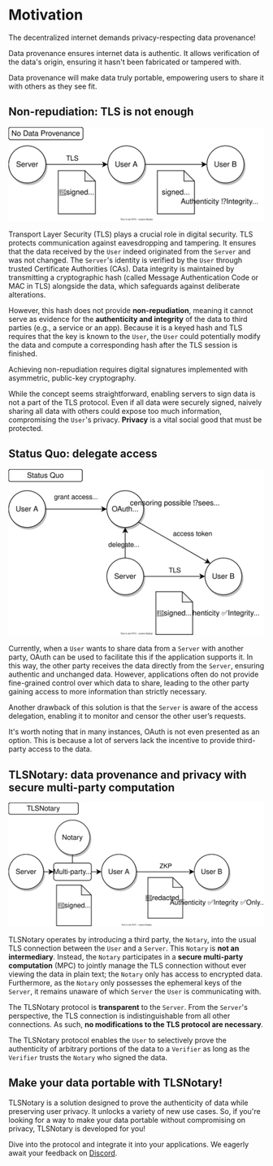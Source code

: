 # Motivation

The decentralized internet demands privacy-respecting data provenance!

Data provenance ensures internet data is authentic. It allows verification of the data's origin, ensuring it hasn't been fabricated or tampered with.

Data provenance will make data truly portable, empowering users to share it with others as they see fit.

## Non-repudiation: TLS is not enough

![](diagrams/data_provenance_none.svg)

Transport Layer Security (TLS) plays a crucial role in digital security. TLS protects communication against eavesdropping and tampering. It ensures that the data received by the `User` indeed originated from the `Server` and was not changed. The `Server`'s identity is verified by the `User` through trusted Certificate Authorities (CAs). Data integrity is maintained by transmitting a cryptographic hash (called Message Authentication Code or MAC in TLS) alongside the data, which safeguards against deliberate alterations.

However, this hash does not provide **non-repudiation**, meaning it cannot serve as evidence for the **authenticity and integrity** of the data to third parties (e.g., a service or an app). Because it is a keyed hash and TLS requires that the key is known to the `User`, the `User` could potentially modify the data and compute a corresponding hash after the TLS session is finished.

Achieving non-repudiation requires digital signatures implemented with asymmetric, public-key cryptography.

While the concept seems straightforward, enabling servers to sign data is not a part of the TLS protocol. Even if all data were securely signed, naively sharing all data with others could expose too much information, compromising the `User`'s privacy. **Privacy** is a vital social good that must be protected.

## Status Quo: delegate access

![](diagrams/data_provenance_oauth.svg)

Currently, when a `User` wants to share data from a `Server` with another party, OAuth can be used to facilitate this if the application supports it. In this way, the other party receives the data directly from the `Server`, ensuring authentic and unchanged data. However, applications often do not provide fine-grained control over which data to share, leading to the other party gaining access to more information than strictly necessary.

Another drawback of this solution is that the `Server` is aware of the access delegation, enabling it to monitor and censor the other user’s requests.

It's worth noting that in many instances, OAuth is not even presented as an option. This is because a lot of servers lack the incentive to provide third-party access to the data.

## TLSNotary: data provenance and privacy with secure multi-party computation

![](diagrams/data_provenance_tlsn.svg)

TLSNotary operates by introducing a third party, the `Notary`, into the usual TLS connection between the `User` and a `Server`. This `Notary` is **not an intermediary**. Instead, the `Notary` participates in a **secure multi-party computation** (MPC) to jointly manage the TLS connection without ever viewing the data in plain text; the `Notary` only has access to encrypted data. Furthermore, as the `Notary` only possesses the ephemeral keys of the `Server`, it remains unaware of which `Server` the `User` is communicating with.

The TLSNotary protocol is **transparent** to the `Server`. From the `Server`'s perspective, the TLS connection is indistinguishable from all other connections. As such, **no modifications to the TLS protocol are necessary**.

The TLSNotary protocol enables the `User` to selectively prove the authenticity of arbitrary portions of the data to a `Verifier` as long as the `Verifier` trusts the `Notary` who signed the data.

## Make your data portable with TLSNotary!

TLSNotary is a solution designed to prove the authenticity of data while preserving user privacy. It unlocks a variety of new use cases. So, if you're looking for a way to make your data portable without compromising on privacy, TLSNotary is developed for you!

Dive into the protocol and integrate it into your applications. We eagerly await your feedback on [Discord](https://discord.com/invite/9XwESXtcN7).
